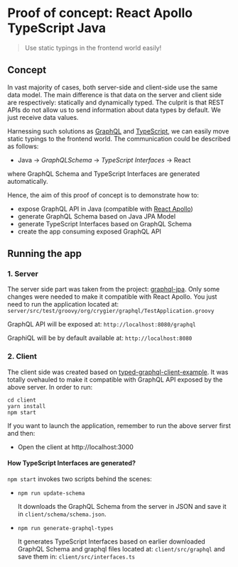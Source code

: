 # Proof of concept: React Apollo TypeScript Java

> Use static typings in the frontend world easily!

## Concept

In vast majority of cases, both server-side and client-side use the same data model. The main difference is that data on the server and client side are respectively: statically and dynamically typed. The culprit is that REST APIs do not allow us to send information about data types by default. We just receive data values.

 Harnessing such solutions as [GraphQL](http://graphql.org/) and [TypeScript](https://www.typescriptlang.org/), we can easily move static typings to the frontend world. The communication could be described as follows:
  - Java -> *GraphQLSchema* -> *TypeScript Interfaces* -> React

where GraphQL Schema and TypeScript Interfaces are generated automatically.

Hence, the aim of this proof of concept is to demonstrate how to:
 - expose GraphQL API in Java (compatible with [React Apollo](http://dev.apollodata.com/react/))
 - generate GraphQL Schema based on Java JPA Model
 - generate TypeScript Interfaces based on GraphQL Schema
 - create the app consuming exposed GraphQL API

## Running the app

### 1. Server

The server side part was taken from the project: [graphql-jpa](https://github.com/jcrygier/graphql-jpa). Only some changes were needed to make it compatible with React Apollo. You just need to run the application located at: `server/src/test/groovy/org/crygier/graphql/TestApplication.groovy`

GraphQL API will be exposed at: `http://localhost:8080/graphql`

GraphiQL will be by default available at: `http://localhost:8080`

### 2. Client

The client side was created based on [typed-graphql-client-example](https://github.com/apollographql/typed-graphql-client-example). It was totally ovehauled to make it compatible with GraphQL API exposed by the above server. In order to run:

```
cd client
yarn install
npm start
```

If you want to launch the application, remember to run the above server first and then:
- Open the client at http://localhost:3000

#### How TypeScript Interfaces are generated?

`npm start` invokes two scripts behind the scenes:
 - `npm run update-schema`

    It downloads the GraphQL Schema from the server in JSON and save it in `client/schema/schema.json`.

 - `npm run generate-graphql-types`

    It generates TypeScript Interfaces based on earlier downloaded GraphQL Schema and graphql files located at: `client/src/graphql` and save them in: `client/src/interfaces.ts`

